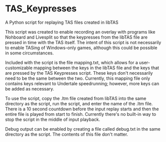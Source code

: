 # TAS_Keypresses
A Python script for replaying TAS files created in libTAS

This script was created to enable recording an overlay with programs like Nohboard and Livesplit so that the keypresses from the libTAS file are pressed in time with the TAS itself. The intent of this script is not necessarily to enable TASing of Windows-only games, although this could be possible in some circumstances.

Included with the script is the file mapping.txt, which allows for a user-customizable mapping between the keys in the libTAS file and the keys that are pressed by the TAS Keypresses script. These keys don't necessarily need to be the same between the two. Currently, this mapping file only contains keys relevant to Undertale speedrunning; however, more keys can be added as necessary.

To use the script, copy the .ltm file created from libTAS into the same directory as the script, run the script, and enter the name of the .ltm file. There is a 10 second countdown before the input replay starts and then the entire file is played from start to finish. Currently there's no built-in way to stop the script in the middle of input playback.

Debug output can be enabled by creating a file called debug.txt in the same directory as the script. The contents of this file don't matter.
